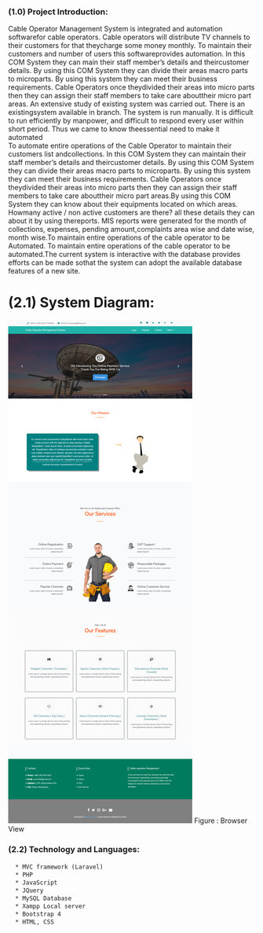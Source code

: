 ### (1.0) Project Introduction:
  Cable Operator Management System is integrated and automation softwarefor cable operators. Cable operators will distribute TV channels to their customers for that theycharge some money monthly. To maintain their customers and number of users this softwareprovides automation. In this COM System they can main their staff member’s details and theircustomer details. By using this COM System they can divide their areas macro parts to microparts. By using this system they can meet their business requirements. Cable Operators once theydivided their areas into micro parts then they can assign their staff members to take care abouttheir micro part areas. An extensive study of existing system was carried out. There is an existingsystem available in branch. The system is run manually. It is difficult to run efficiently by manpower, and difficult to respond every user within short period. Thus we came to know theessential need to make it automated           
      To automate entire operations of the Cable Operator to maintain their customers list andcollections. In this COM System they can maintain their staff member’s details and theircustomer details. By using this COM System they can divide their areas macro parts to microparts. By using this system they can meet their business requirements. Cable Operators once theydivided their areas into micro parts then they can assign their staff members to take care abouttheir micro part areas.By using this COM System they can know about their equipments located on which areas. Howmany active / non active customers are there? all these details they can about it by using thereports. MIS reports were generated for the month of collections, expenses, pending amount,complaints area wise and date wise, month wise.To maintain entire operations of the  cable operator to be Automated. To maintain entire operations of the cable operator to be automated.The current system is interactive with the database provides efforts can be made sothat the system can adopt the available database features of a new site. 

# (2.1) System Diagram:
   <img src="webpage.png"/> 
   Figure : Browser View

### (2.2) Technology and Languages:

      * MVC framework (Laravel)
      * PHP
      * JavaScript
      * JQuery
      * MySQL Database
      * Xampp Local server
      * Bootstrap 4
      * HTML, CSS





